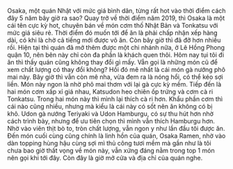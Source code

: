 Osaka, một quán Nhật với mức giá bình dân, từng rất hot vào thời điểm cách đây 5 năm bây giờ ra sao? Quay trở về thời điểm năm 2019, thì Osaka là một cái tên cực kỳ hot, chuyên bán về món cơm thố Nhật Bản và Tonkatsu với mức giá siêu rẻ. Thời điểm đó muốn tới để ăn là phải chấp nhận xếp hàng dài, có khi là chờ cả tiếng mới được vô ăn. Còn bây giờ thì đã đỡ hơn nhiều rồi. Hiện tại thì quán đã mở thêm được một chi nhánh nữa, ở Lê Hồng Phong quận 10, nên bên này chỉ còn đa phần là khách quen thôi. Hôm nay tụi tôi đi ăn thì thấy quán cũng không thay đổi gì mấy. Vẫn gọi là những món cũ để xem chất lượng có thay đổi không? Hồi đó mê nhất là cái món gà nướng phô mai này. Bây giờ thì vẫn còn mê nha, vừa đem ra là nóng hổi, có thể kéo sợi liền. Món này ngon là nhờ phô mai thơm với lại gà cực kỳ mềm. Tiếp đến là hai món cơm xấp xỉ giá nhau, Katsudon heo chiên ốp trứng và cơm cà ri Tonkatsu. Trong hai món này thì mình lại thích cà ri hơn. Khẩu phần cơm thì cái nào cũng nhiều, nhưng mà kiểu là cái này có sốt nên ăn không có bị khô. Udon gà nướng Teriyaki và Udon Hamburgu, có sự thu hút hơn nhờ cách trình bày, nhưng để ưu tiên chọn thì mình vẫn thích Hamburgu hơn. Nhờ vào viên thịt bò to, tròn chất lượng, vẫn ngon y như lần đầu tôi được ăn. Đến món cuối cùng cũng chính là linh hồn của quán, Osaka Ramen, nhờ vào dàn topping hùng hậu cùng sợi mì thủ công tươi mềm mà gần như là tôi chưa bao giờ thất vọng về món này, vẫn xứng đáng nằm trong top 1 món nên gọi khi tới đây. Còn đây là giờ mở cửa và địa chỉ của quán nghe.